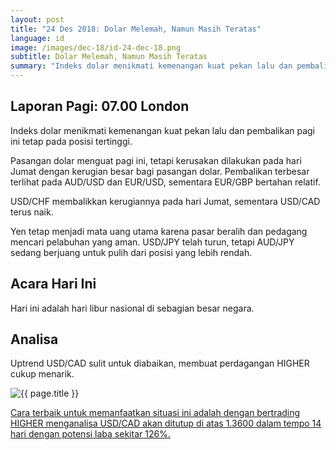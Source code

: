 ```yaml
---
layout: post
title: "24 Des 2018: Dolar Melemah, Namun Masih Teratas"
language: id
image: /images/dec-18/id-24-dec-18.png
subtitle: Dolar Melemah, Namun Masih Teratas
summary: "Indeks dolar menikmati kemenangan kuat pekan lalu dan pembalikan pagi ini tetap pada posisi tertinggi. Pasangan dolar menguat pagi ini, tetapi kerusakan dilakukan pada hari Jumat dengan kerugian besar bagi pasangan dolar. Pembalikan terbesar terlihat pada AUD/USD dan EUR/USD, sementara EUR/GBP bertahan relatif"
---
```

## Laporan Pagi: 07.00 London

Indeks dolar menikmati kemenangan kuat pekan lalu dan pembalikan pagi ini tetap pada posisi tertinggi.

Pasangan dolar menguat pagi ini, tetapi kerusakan dilakukan pada hari Jumat dengan kerugian besar bagi pasangan dolar. Pembalikan terbesar terlihat pada AUD/USD dan EUR/USD, sementara EUR/GBP bertahan relatif.

USD/CHF membalikkan kerugiannya pada hari Jumat, sementara USD/CAD terus naik.

Yen tetap menjadi mata uang utama karena pasar beralih dan pedagang mencari pelabuhan yang aman. USD/JPY telah turun, tetapi AUD/JPY sedang berjuang untuk pulih dari posisi yang lebih rendah.

## Acara Hari Ini

Hari ini adalah hari libur nasional di sebagian besar negara.

## Analisa

Uptrend USD/CAD sulit untuk diabaikan, membuat perdagangan HIGHER cukup menarik.

<img src="{{ site.url }}/images/dec-18/id-24-dec-18.png" alt="{{ page.title }}" title="{{ page.title }}">

<a href="%LINK%%?currency=USD&market=forex&underlying=frxUSDCAD&formname=higherlower&duration_amount=14&duration_units=d&amount=10&amount_type=stake&expiry_type=duration&barrier=1.3600" target="_blank" rel="noopener">Cara terbaik untuk memanfaatkan situasi ini adalah dengan bertrading HIGHER menganalisa USD/CAD akan ditutup di atas 1.3600 dalam tempo 14 hari dengan potensi laba sekitar 126%.</a>
